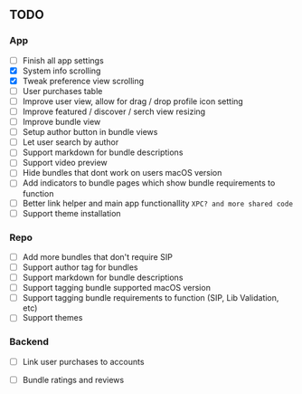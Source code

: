 ## TODO

### App

- [ ] Finish all app settings
- [x] System info scrolling
- [x] Tweak preference view scrolling
- [ ] User purchases table
- [ ] Improve user view, allow for drag / drop profile icon setting
- [ ] Improve featured / discover / serch view resizing
- [ ] Improve bundle view
- [ ] Setup author button in bundle views
- [ ] Let user search by author
- [ ] Support markdown for bundle descriptions
- [ ] Support video preview
- [ ] Hide bundles that dont work on users macOS version
- [ ] Add indicators to bundle pages which show bundle requirements to function
- [ ] Better link helper and main app functionallity `XPC? and more shared code`
- [ ] Support theme installation

### Repo

- [ ] Add more bundles that don't require SIP
- [ ] Support author tag for bundles
- [ ] Support markdown for bundle descriptions
- [ ] Support tagging bundle supported macOS version
- [ ] Support tagging bundle requirements to function (SIP, Lib Validation, etc)
- [ ] Support themes

### Backend

- [ ] Link user purchases to accounts
- [ ] Bundle ratings and reviews

